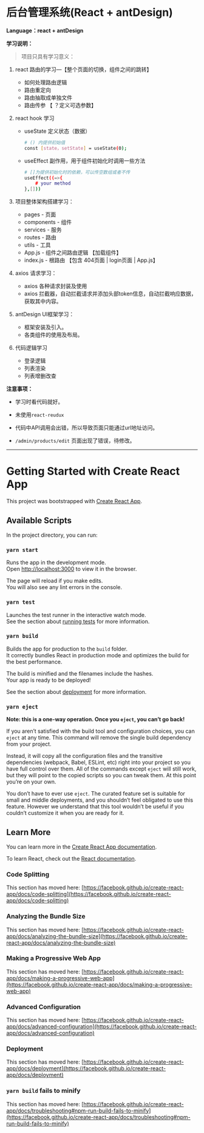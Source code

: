 # 后台管理系统(React + antDesign)

**Language：react + antDesign**

**学习说明：**

> 项目只具有学习意义：

1. react 路由的学习—【整个页面的切换，组件之间的跳转】

   - 如何处理路由逻辑
   - 路由重定向
   - 路由抽取成单独文件
   - 路由传参 【 ？定义可选参数】

2. react hook 学习

   - useState 定义状态（数据）

     ```bash
     # () 内提供初始值
     const [state，setState] = useState(0);
     ```

   - useEffect 副作用，用于组件初始化时调用一些方法

     ```bash
     # []为提供初始化时的依赖，可以传空数组或者不传
     useEffect((=>{
         # your method
     },[]))
     ```

3. 项目整体架构搭建学习：

   - pages - 页面
   - components - 组件
   - services - 服务
   - routes - 路由
   - utils - 工具
   - App.js - 组件之间路由逻辑 【加载组件】
   - index.js - 根路由 【包含 404页面 | login页面 | App.js】

4. axios 请求学习：

   - axios 各种请求封装及使用
   - axios 拦截器，自动拦截请求并添加头部token信息，自动拦截响应数据，获取其中内容。

5. antDesign UI框架学习：

   - 框架安装及引入。
   - 各类组件的使用及布局。

6. 代码逻辑学习

   - 登录逻辑
   - 列表渲染
   - 列表增删改查

**注意事项：**

- 学习时看代码就好。

- 未使用`react-reudux`

- 代码中API调用会出错，所以导致页面只能通过url地址访问。
- `/admin/products/edit` 页面出现了错误，待修改。

---

# Getting Started with Create React App

This project was bootstrapped with [Create React App](https://github.com/facebook/create-react-app).

## Available Scripts

In the project directory, you can run:

### `yarn start`

Runs the app in the development mode.\
Open [http://localhost:3000](http://localhost:3000) to view it in the browser.

The page will reload if you make edits.\
You will also see any lint errors in the console.

### `yarn test`

Launches the test runner in the interactive watch mode.\
See the section about [running tests](https://facebook.github.io/create-react-app/docs/running-tests) for more information.

### `yarn build`

Builds the app for production to the `build` folder.\
It correctly bundles React in production mode and optimizes the build for the best performance.

The build is minified and the filenames include the hashes.\
Your app is ready to be deployed!

See the section about [deployment](https://facebook.github.io/create-react-app/docs/deployment) for more information.

### `yarn eject`

**Note: this is a one-way operation. Once you `eject`, you can’t go back!**

If you aren’t satisfied with the build tool and configuration choices, you can `eject` at any time. This command will remove the single build dependency from your project.

Instead, it will copy all the configuration files and the transitive dependencies (webpack, Babel, ESLint, etc) right into your project so you have full control over them. All of the commands except `eject` will still work, but they will point to the copied scripts so you can tweak them. At this point you’re on your own.

You don’t have to ever use `eject`. The curated feature set is suitable for small and middle deployments, and you shouldn’t feel obligated to use this feature. However we understand that this tool wouldn’t be useful if you couldn’t customize it when you are ready for it.

## Learn More

You can learn more in the [Create React App documentation](https://facebook.github.io/create-react-app/docs/getting-started).

To learn React, check out the [React documentation](https://reactjs.org/).

### Code Splitting

This section has moved here: [https://facebook.github.io/create-react-app/docs/code-splitting](https://facebook.github.io/create-react-app/docs/code-splitting)

### Analyzing the Bundle Size

This section has moved here: [https://facebook.github.io/create-react-app/docs/analyzing-the-bundle-size](https://facebook.github.io/create-react-app/docs/analyzing-the-bundle-size)

### Making a Progressive Web App

This section has moved here: [https://facebook.github.io/create-react-app/docs/making-a-progressive-web-app](https://facebook.github.io/create-react-app/docs/making-a-progressive-web-app)

### Advanced Configuration

This section has moved here: [https://facebook.github.io/create-react-app/docs/advanced-configuration](https://facebook.github.io/create-react-app/docs/advanced-configuration)

### Deployment

This section has moved here: [https://facebook.github.io/create-react-app/docs/deployment](https://facebook.github.io/create-react-app/docs/deployment)

### `yarn build` fails to minify

This section has moved here: [https://facebook.github.io/create-react-app/docs/troubleshooting#npm-run-build-fails-to-minify](https://facebook.github.io/create-react-app/docs/troubleshooting#npm-run-build-fails-to-minify)
